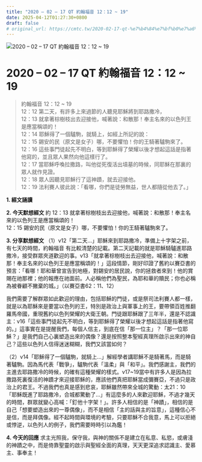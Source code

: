 ```yaml
---
title: "2020 – 02 – 17 QT 約翰福音 12：12 ~ 19"
date: 2025-04-12T01:27:30+0800
draft: false
# original_url: https://cmtc.tw/2020-02-17-qt-%e7%b4%84%e7%bf%b0%e7%a6%8f%e9%9f%b3-12%ef%bc%9a12-19
---
```


![2020 – 02 – 17 QT 約翰福音 12：12 ~ 19](/images/qt.jpg   "2020 – 02 – 17 QT 約翰福音 12：12 ~ 19")

# 2020 – 02 – 17 QT 約翰福音 12：12 ~ 19

> 約翰福音 12：12 ~ 19  
> 12：12 第二天，有許多上來過節的人聽見耶穌將到耶路撒冷，  
> 12：13 就拿著棕樹枝出去迎接他，喊著說：和散那！奉主名來的以色列王是應當稱頌的！  
> 12：14 耶穌得了一個驢駒，就騎上，如經上所記的說：  
> 12：15 錫安的民（原文是女子）哪，不要懼怕！你的王騎著驢駒來了。  
> 12：16 這些事門徒起先不明白，等到耶穌得了榮耀以後才想起這話是指著他寫的，並且眾人果然向他這樣行了。  
> 12：17 當耶穌呼喚拉撒路，叫他從死復活出墳墓的時候，同耶穌在那裏的眾人就作見證。  
> 12：18 眾人因聽見耶穌行了這神蹟，就去迎接他。  
> 12：19 法利賽人彼此說：「看哪，你們是徒勞無益，世人都隨從他去了。」

**1. 經文誦讀**

**2.  今天默想經文**
約 12：13 就拿著棕樹枝出去迎接他，喊著說：和散那！奉主名來的以色列王是應當稱頌的！  
12：15 錫安的民（原文是女子）哪，不要懼怕！你的王騎著驢駒來了。

**3. 分享默想經文**
（1）v12「第二天…」耶穌來到耶路撒冷，準備上十字架之前，有七天的時間，約翰福音 有比較清楚的記載。第二天記載的就是耶穌騎驢進耶路撒冷，接受群眾夾道歡迎的事。v13「就拿著棕樹枝出去迎接他，喊著說：和散那！奉主名來的以色列王是應當稱頌的！」這段情節，剛好印證了舊約以賽亞書的預言：「看哪！耶和華曾宣告到地極，對錫安的居民說，你的拯救者來到！他的賞賜在祂那裡；他的報應在祂面前。人必稱他們為聖民，為耶和華的贖民；你也必稱為被眷顧不撇棄的城。」（以賽亞書62：11、12）

我們需要了解群眾如此歡迎的理由，包括耶穌的門徒，或是祭司法利賽人都一樣，就是以為耶穌來是要當以色列的王，特別是政治上與軍事上的王，要帶領百姓推翻羅馬帝國，重現舊約以色列榮耀的大衛王朝。門徒跟耶穌跟了三年半，還是不認識主：v16「這些事門徒起先不明白，等到耶穌得了榮耀以後才想起這話是指著他寫的。」這事實在是提醒我們，每個人信主，到底在信「那一位主」？「那一位耶穌？」是我們自己心裏塑造出來的偶像？還是按照整本聖經真理所啟示出來的神自己？這些以色列人信得迷迷糊糊，我們又該當如何？

（2）v14「耶穌得了一個驢駒，就騎上…」解經學者講耶穌不是騎著馬，而是騎著驢駒。因為馬代表「戰爭」，驢駒代表「溫柔」與「和平」。我們感謝主，我們的主進去耶路撒冷的時候，的確有這種榮耀的樣式。v17\~19當中有許多人是因為拉撒路死裏復活的神蹟才來迎接耶穌的，應該他們真把耶穌當成彌賽亞，不過只是政治上的君王。不過我們也真是感到悲哀，耶穌雖然帶來全城的驚動：太21：10「耶穌既進了耶路撒冷，合城都驚動了…」有這麼多的人來歡迎耶穌，不過才幾天的時間，群眾就變心高喊：「釘他十字架！」。許多人相信的是「神蹟」，相信的是自己「想要塑造出來的一尊偶像」，而不是相信「主的話與主的旨意」，這種信心不是信，而是拜偶像。經不起時間與環境的考驗，只要耶穌不合我意，馬上可以拒絕或悖逆，以色列人的例子，我們需要時時引以為鑑！

**4. 今天的回應**
求主光照我，保守我，與神的關係不是建立在私意、私慾，或膚淺的神蹟之中，而是倚靠聖靈的啟示與聖經全面的真理，天天更深追求認識主、愛慕主、事奉主！
